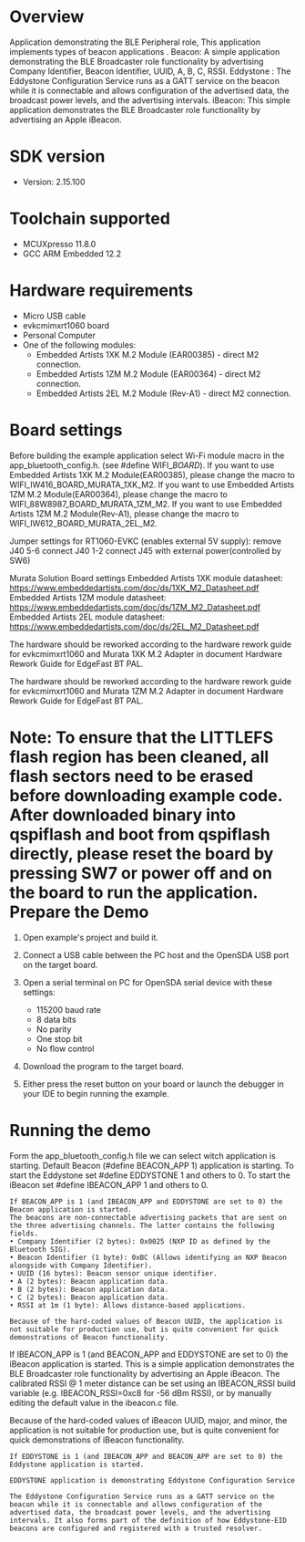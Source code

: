 Overview
========
Application demonstrating the BLE Peripheral role, This application implements types of beacon applications .
Beacon: A simple application demonstrating the BLE Broadcaster role functionality by advertising Company Identifier, Beacon Identifier, UUID, A, B, C, RSSI.
Eddystone : The Eddystone Configuration Service runs as a GATT service on the beacon while it is connectable and allows configuration of the advertised data, the broadcast power levels, and the advertising intervals.
iBeacon: This simple application demonstrates the BLE Broadcaster role functionality by advertising an Apple iBeacon.


SDK version
===========
- Version: 2.15.100

Toolchain supported
===================
- MCUXpresso  11.8.0
- GCC ARM Embedded  12.2

Hardware requirements
=====================
- Micro USB cable
- evkcmimxrt1060 board
- Personal Computer
- One of the following modules:
  - Embedded Artists 1XK M.2 Module (EAR00385) - direct M2 connection.
  - Embedded Artists 1ZM M.2 Module (EAR00364) - direct M2 connection.
  - Embedded Artists 2EL M.2 Module (Rev-A1) - direct M2 connection.

Board settings
==============
Before building the example application select Wi-Fi module macro in the app_bluetooth_config.h. (see #define WIFI_<SoC Name>_BOARD_<Module Name>).
If you want to use Embedded Artists 1XK M.2 Module(EAR00385), please change the macro to WIFI_IW416_BOARD_MURATA_1XK_M2.
If you want to use Embedded Artists 1ZM M.2 Module(EAR00364), please change the macro to WIFI_88W8987_BOARD_MURATA_1ZM_M2.
If you want to use Embedded Artists 1ZM M.2 Module(Rev-A1), please change the macro to WIFI_IW612_BOARD_MURATA_2EL_M2.

Jumper settings for RT1060-EVKC (enables external 5V supply):
remove  J40 5-6
connect J40 1-2
connect J45 with external power(controlled by SW6)

Murata Solution Board settings
Embedded Artists 1XK module datasheet: https://www.embeddedartists.com/doc/ds/1XK_M2_Datasheet.pdf
Embedded Artists 1ZM module datasheet: https://www.embeddedartists.com/doc/ds/1ZM_M2_Datasheet.pdf
Embedded Artists 2EL module datasheet: https://www.embeddedartists.com/doc/ds/2EL_M2_Datasheet.pdf

The hardware should be reworked according to the hardware rework guide for evkcmimxrt1060 and Murata 1XK M.2 Adapter in document Hardware Rework Guide for EdgeFast BT PAL.

The hardware should be reworked according to the hardware rework guide for evkcmimxrt1060 and Murata 1ZM M.2 Adapter in document Hardware Rework Guide for EdgeFast BT PAL.

Note:
To ensure that the LITTLEFS flash region has been cleaned,
all flash sectors need to be erased before downloading example code.
After downloaded binary into qspiflash and boot from qspiflash directly,
please reset the board by pressing SW7 or power off and on the board to run the application.
Prepare the Demo
================

1.  Open example's project and build it.

2.  Connect a USB cable between the PC host and the OpenSDA USB port on the target board.

3.  Open a serial terminal on PC for OpenSDA serial device with these settings:
    - 115200 baud rate
    - 8 data bits
    - No parity
    - One stop bit
    - No flow control

4.  Download the program to the target board.

5.  Either press the reset button on your board or launch the debugger in your IDE to begin running the example.

Running the demo
================
Form the app_bluetooth_config.h file we can select witch application is starting. Default Beacon (#define BEACON_APP 1) application is starting.
To start the Eddystone set #define EDDYSTONE 1 and others to 0. To start the iBeacon set #define IBEACON_APP 1 and others to 0.
~~~~~~~~~~~~~~~~~~~~~~~~~~~~~~~~~~~
If BEACON_APP is 1 (and IBEACON_APP and EDDYSTONE are set to 0) the Beacon application is started.
The beacons are non-connectable advertising packets that are sent on the three advertising channels. The latter contains the following fields.
• Company Identifier (2 bytes): 0x0025 (NXP ID as defined by the Bluetooth SIG).
• Beacon Identifier (1 byte): 0xBC (Allows identifying an NXP Beacon alongside with Company Identifier).
• UUID (16 bytes): Beacon sensor unique identifier.
• A (2 bytes): Beacon application data.
• B (2 bytes): Beacon application data.
• C (2 bytes): Beacon application data.
• RSSI at 1m (1 byte): Allows distance-based applications.

Because of the hard-coded values of Beacon UUID, the application is not suitable for production use, but is quite convenient for quick demonstrations of Beacon functionality.
~~~~~~~~~~~~~~~~~~~~~~~~~~~~~~~~~~~
If IBEACON_APP is 1 (and BEACON_APP and EDDYSTONE are set to 0) the iBeacon application is started.
This is a simple application demonstrates the BLE Broadcaster role functionality by advertising an Apple iBeacon. The calibrated RSSI @ 1 meter distance can be set using an IBEACON_RSSI build variable (e.g. IBEACON_RSSI=0xc8 for -56 dBm RSSI), or by manually editing the default value in the ibeacon.c file.

Because of the hard-coded values of iBeacon UUID, major, and minor, the application is not suitable for production use, but is quite convenient for quick demonstrations of iBeacon functionality.
~~~~~~~~~~~~~~~~~~~~~~~~~~~~~~~~~~~
If EDDYSTONE is 1 (and IBEACON_APP and BEACON_APP are set to 0) the Eddystone application is started.

EDDYSTONE application is demonstrating Eddystone Configuration Service

The Eddystone Configuration Service runs as a GATT service on the beacon while it is connectable and allows configuration of the advertised data, the broadcast power levels, and the advertising intervals. It also forms part of the definition of how Eddystone-EID beacons are configured and registered with a trusted resolver.
~~~~~~~~~~~~~~~~~~~~~~~~~~~~~~~~~~~
